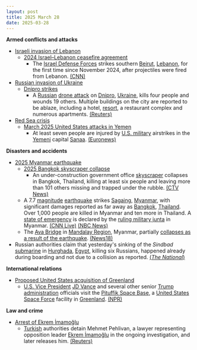 ```yaml
---
layout: post
title: 2025 March 28
date: 2025-03-28
---
```



**Armed conflicts and attacks**

* [Israeli invasion of Lebanon](https://en.wikipedia.org/wiki/Israeli_invasion_of_Lebanon_%282024%E2%80%93present%29 "Israeli invasion of Lebanon (2024–present)")
  + [2024 Israel–Lebanon ceasefire agreement](https://en.wikipedia.org/wiki/2024_Israel%E2%80%93Lebanon_ceasefire_agreement "2024 Israel–Lebanon ceasefire agreement")
    - The [Israel Defense Forces](https://en.wikipedia.org/wiki/Israel_Defense_Forces "Israel Defense Forces") strikes southern [Beirut](https://en.wikipedia.org/wiki/Beirut "Beirut"), [Lebanon](https://en.wikipedia.org/wiki/Lebanon "Lebanon"), for the first time since November 2024, after projectiles were fired from Lebanon. [(CNN)](https://edition.cnn.com/2025/03/28/middleeast/israel-strikes-southern-beirut-intl/index.html)
* [Russian invasion of Ukraine](https://en.wikipedia.org/wiki/Russian_invasion_of_Ukraine "Russian invasion of Ukraine")
  + [Dnipro strikes](https://en.wikipedia.org/wiki/Dnipro_strikes_%282022%E2%80%93present%29 "Dnipro strikes (2022–present)")
    - A [Russian](https://en.wikipedia.org/wiki/Russian_Armed_Forces "Russian Armed Forces") [drone attack](https://en.wikipedia.org/wiki/Drone_warfare "Drone warfare") on [Dnipro](https://en.wikipedia.org/wiki/Dnipro "Dnipro"), [Ukraine](https://en.wikipedia.org/wiki/Ukraine "Ukraine"), kills four people and wounds 19 others. Multiple buildings on the city are reported to be ablaze, including a hotel, [resort](https://en.wikipedia.org/wiki/Resort "Resort"), a restaurant complex and numerous apartments. [(Reuters)](https://www.reuters.com/world/europe/russian-drone-attack-injures-four-sparks-big-fire-ukraines-dnipro-2025-03-28/)
* [Red Sea crisis](https://en.wikipedia.org/wiki/Red_Sea_crisis "Red Sea crisis")
  + [March 2025 United States attacks in Yemen](https://en.wikipedia.org/wiki/March_2025_United_States_attacks_in_Yemen "March 2025 United States attacks in Yemen")
    - At least seven people are injured by [U.S. military](https://en.wikipedia.org/wiki/U.S._military "U.S. military") airstrikes in the [Yemeni](https://en.wikipedia.org/wiki/Yemen "Yemen") capital [Sanaa](https://en.wikipedia.org/wiki/Sanaa "Sanaa"). [(Euronews)](https://www.euronews.com/2025/03/28/suspected-us-airstrikes-hit-houthi-controlled-areas-of-yemen)

**Disasters and accidents**

* [2025 Myanmar earthquake](https://en.wikipedia.org/wiki/2025_Myanmar_earthquake "2025 Myanmar earthquake")
  + [2025 Bangkok skyscraper collapse](https://en.wikipedia.org/wiki/2025_Bangkok_skyscraper_collapse "2025 Bangkok skyscraper collapse")
    - An under-construction government office [skyscraper](https://en.wikipedia.org/wiki/Skyscraper "Skyscraper") collapses in Bangkok, Thailand, killing at least six people and leaving more than 101 others missing and trapped under the rubble. [(CTV News)](https://www.ctvnews.ca/world/article/powerful-earthquakes-rock-thailand-and-myanmar-triggering-the-collapse-of-a-bangkok-high-rise/)
  + A 7.7 [magnitude](https://en.wikipedia.org/wiki/Richter_scale#Richter_magnitudes "Richter scale") [earthquake](https://en.wikipedia.org/wiki/Earthquake "Earthquake") strikes [Sagaing](https://en.wikipedia.org/wiki/Sagaing "Sagaing"), [Myanmar](https://en.wikipedia.org/wiki/Myanmar "Myanmar"), with significant damages reported as far away as [Bangkok](https://en.wikipedia.org/wiki/Bangkok "Bangkok"), [Thailand](https://en.wikipedia.org/wiki/Thailand "Thailand"). Over 1,000 people are killed in Myanmar and ten more in Thailand. A [state of emergency](https://en.wikipedia.org/wiki/State_of_emergency "State of emergency") is declared by the [ruling military junta](https://en.wikipedia.org/wiki/State_Administration_Council "State Administration Council") in Myanmar. [(CNN Live)](https://www.cnn.com/world/live-news/myanmar-thailand-earthquake-03-29-25-intl-hnk/index.html) [(NBC News)](https://www.nbcnews.com/news/world/earthquake-myanmar-thailand-77-bangkok-tremor-rcna198515)
  + The [Ava Bridge](https://en.wikipedia.org/wiki/Ava_Bridge "Ava Bridge") in [Mandalay Region](https://en.wikipedia.org/wiki/Mandalay_Region "Mandalay Region"), Myanmar, partially [collapses as a result of the earthquake](https://en.wikipedia.org/wiki/List_of_populated_places_affected_by_the_2025_Myanmar_earthquake#Structures_and_infrastructure "List of populated places affected by the 2025 Myanmar earthquake"). [(News18)](https://www.news18.com/world/myanmar-earthquake-videos-bangkok-skyscraper-collapses-tremors-strong-earthquakes-hit-myanmar-9278285.html)
* Russian authorities claim that yesterday's sinking of the *Sindbad* [submarine](https://en.wikipedia.org/wiki/Submarine "Submarine") in [Hurghada](https://en.wikipedia.org/wiki/Hurghada "Hurghada"), [Egypt](https://en.wikipedia.org/wiki/Egypt "Egypt"), killing six Russians, happened already during boarding and not due to a collision as reported. [(*The National*)](https://www.thenationalnews.com/news/mena/2025/03/28/hurghada-submarine-allegedly-began-sinking-while-passengers-boarding-claim-russian-authorities/)

**International relations**

* [Proposed United States acquisition of Greenland](https://en.wikipedia.org/wiki/Proposed_United_States_acquisition_of_Greenland "Proposed United States acquisition of Greenland")
  + [U.S. Vice President](https://en.wikipedia.org/wiki/Vice_President_of_the_United_States "Vice President of the United States") [JD Vance](https://en.wikipedia.org/wiki/JD_Vance "JD Vance") and several other senior [Trump administration](https://en.wikipedia.org/wiki/Second_presidency_of_Donald_Trump "Second presidency of Donald Trump") officials visit the [Pituffik Space Base](https://en.wikipedia.org/wiki/Pituffik_Space_Base "Pituffik Space Base"), a [United States Space Force](https://en.wikipedia.org/wiki/United_States_Space_Force "United States Space Force") facility in [Greenland](https://en.wikipedia.org/wiki/Greenland "Greenland"). [(NPR)](https://www.npr.org/2025/03/28/nx-s1-5343555/vance-greenland-visit)

**Law and crime**

* [Arrest of Ekrem İmamoğlu](https://en.wikipedia.org/wiki/Arrest_of_Ekrem_%C4%B0mamo%C4%9Flu "Arrest of Ekrem İmamoğlu")
  + [Turkish](https://en.wikipedia.org/wiki/Turkey "Turkey") authorities detain Mehmet Pehlivan, a lawyer representing opposition leader [Ekrem İmamoğlu](https://en.wikipedia.org/wiki/Ekrem_%C4%B0mamo%C4%9Flu "Ekrem İmamoğlu") in the ongoing investigation, and later releases him. [(Reuters)](https://www.reuters.com/world/middle-east/turkey-detains-lawyer-jailed-istanbul-mayor-main-opposition-party-says-2025-03-28/)
